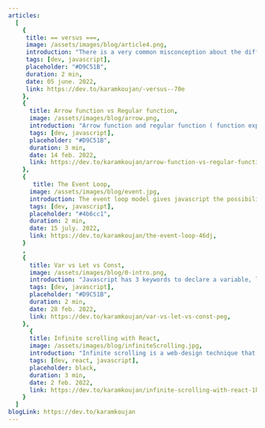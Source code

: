 ```yaml
---
articles:
  [
    {
     title: == versus ===,
     image: /assets/images/blog/article4.png,
     introduction: "There is a very common misconception about the difference between == (loose equals) and === (strict equals) operators, the misconception is: “== checks values for equality and === checks both values and types for equality”. The correct description is “== allows coercion in the equality comparison and === disallows coercion”. === behavior is obvious, so in this article I will focus more on == behavior.",
     tags: [dev, javascript],
     placeholder: "#D9C51B",
     duration: 2 min,
     date: 05 june. 2022,
     link: https://dev.to/karamkoujan/-versus--70e
    },
    {
      title: Arrow function vs Regular function,
      image: /assets/images/blog/arrow.png,
      introduction: "Arrow function and regular function ( function expression) are used interchangeably in our code without knowing the difference between them which could cause some confusing behavior, in this article I will mention 3 important differences between arrow function and regular function.",
      tags: [dev, javascript],
      placeholder: "#D9C51B",
      duration: 3 min,
      date: 14 feb. 2022,
      link: https://dev.to/karamkoujan/arrow-function-vs-regular-function-5c19,
    },
    {
       title: The Event Loop,
      image: /assets/images/blog/event.jpg,
      introduction: The event loop model gives javascript the possibility to handle many operations like I/O in a non-blocking way even though it’s a single   threaded language.,
      tags: [dev, javascript],
      placeholder: "#4b6cc1",
      duration: 2 min,
      date: 15 july. 2022,
      link: https://dev.to/karamkoujan/the-event-loop-46dj,
    }
    ,
    {
      title: Var vs Let vs Const,
      image: /assets/images/blog/0-intro.png,
      introduction: "Javascript has 3 keywords to declare a variable, let, const and var. In this article we are going to talk about the similarities and the differences between these keywords.",
      tags: [dev, javascript],
      placeholder: "#D9C51B",
      duration: 2 min,
      date: 28 feb. 2022,
      link: https://dev.to/karamkoujan/var-vs-let-vs-const-peg,
    },
      {
      title: Infinite scrolling with React,
      image: /assets/images/blog/infiniteScrolling.jpg,
      introduction: "Infinite scrolling is a web-design technique that loads content continuously as the user scrolls down the page, eliminating the need for pagination. This technique is used by social media sites and in this article we are going to learn how to implement infinite scrolling in our apps using React.",
      tags: [dev, react, javascript],
      placeholder: black,
      duration: 3 min,
      date: 2 feb. 2022,
      link: https://dev.to/karamkoujan/infinite-scrolling-with-react-1kaa,
    }
  ]
blogLink: https://dev.to/karamkoujan
---
```

